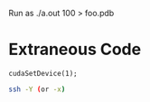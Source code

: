 Run as ./a.out 100 > foo.pdb

Extraneous Code
=======

```cuda
cudaSetDevice(1);
```

```bash
ssh -Y (or -x)
```